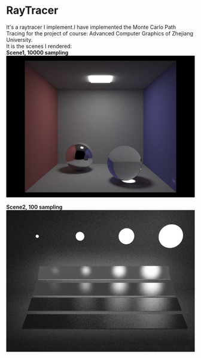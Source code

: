 # RayTracer
It's a raytracer I implement.I have implemented the Monte Carlo Path Tracing for the project of course:
Advanced Computer Graphics of Zhejiang University.  
It is the scenes I rendered:  
**Scene1, 10000 sampling**
![Scene1 text](https://raw.githubusercontent.com/KevinStigma/RayTracer/master/data/screenshot/sample_10000.bmp)
  
**Scene2, 100 sampling**
![Scene2 test](https://raw.githubusercontent.com/KevinStigma/RayTracer/master/data/screenshot/scene2_100_3.bmp)
